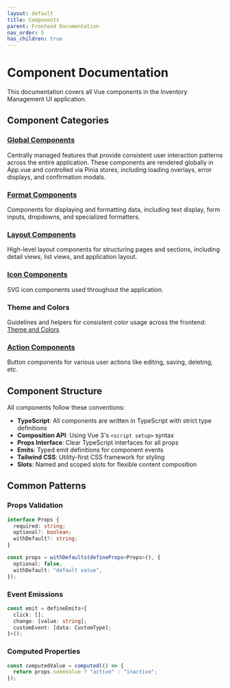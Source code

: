 ```yaml
---
layout: default
title: Components
parent: Frontend Documentation
nav_order: 5
has_children: true
---
```


# Component Documentation

This documentation covers all Vue components in the Inventory Management UI application.

## Component Categories

### [Global Components](./Global)

Centrally managed features that provide consistent user interaction patterns across the entire application. These components are rendered globally in App.vue and controlled via Pinia stores, including loading overlays, error displays, and confirmation modals.

### [Format Components](./Format)

Components for displaying and formatting data, including text display, form inputs, dropdowns, and specialized formatters.

### [Layout Components](./Layout)

High-level layout components for structuring pages and sections, including detail views, list views, and application layout.

### [Icon Components](./Icons)

SVG icon components used throughout the application.

### Theme and Colors

Guidelines and helpers for consistent color usage across the frontend: [Theme and Colors](./theme-and-colors)

### [Action Components](./Actions)

Button components for various user actions like editing, saving, deleting, etc.

## Component Structure

All components follow these conventions:

- **TypeScript**: All components are written in TypeScript with strict type definitions
- **Composition API**: Using Vue 3's `<script setup>` syntax
- **Props Interface**: Clear TypeScript interfaces for all props
- **Emits**: Typed emit definitions for component events
- **Tailwind CSS**: Utility-first CSS framework for styling
- **Slots**: Named and scoped slots for flexible content composition

## Common Patterns

### Props Validation

```typescript
interface Props {
  required: string;
  optional?: boolean;
  withDefault?: string;
}

const props = withDefaults(defineProps<Props>(), {
  optional: false,
  withDefault: "default value",
});
```

### Event Emissions

```typescript
const emit = defineEmits<{
  click: [];
  change: [value: string];
  customEvent: [data: CustomType];
}>();
```

### Computed Properties

```typescript
const computedValue = computed(() => {
  return props.someValue ? "active" : "inactive";
});
```
